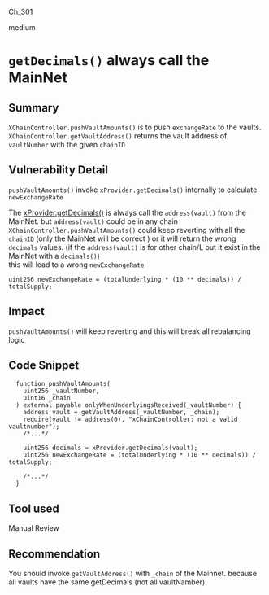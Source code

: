 Ch_301

medium

# `getDecimals()` always call the MainNet

## Summary
`XChainController.pushVaultAmounts()` is to push `exchangeRate` to the vaults. 
`XChainController.getVaultAddress()` returns the  vault address of `vaultNumber` with the given `chainID`

## Vulnerability Detail
`pushVaultAmounts()` invoke `xProvider.getDecimals()` internally to calculate `newExchangeRate`

The [xProvider.getDecimals()](https://github.com/sherlock-audit/2023-01-derby/blob/main/derby-yield-optimiser/contracts/XProvider.sol#L487-L489) is always call the `address(vault)` from the MainNet. but `address(vault)` could be in any chain
`XChainController.pushVaultAmounts()` could keep reverting with all the `chainID` (only the MainNet will be correct )
or it will return the wrong `decimals` values. (if the `address(vault)` is for other chain/L but it exist in the MainNet with a `decimals()`)  
this will lead to a wrong `newExchangeRate`
```solidity
uint256 newExchangeRate = (totalUnderlying * (10 ** decimals)) / totalSupply;
```

## Impact
`pushVaultAmounts()` will keep reverting and this will break all rebalancing logic 

## Code Snippet
```solidity
  function pushVaultAmounts(
    uint256 _vaultNumber,
    uint16 _chain
  ) external payable onlyWhenUnderlyingsReceived(_vaultNumber) {
    address vault = getVaultAddress(_vaultNumber, _chain);
    require(vault != address(0), "xChainController: not a valid vaultnumber");
    /*...*/

    uint256 decimals = xProvider.getDecimals(vault);
    uint256 newExchangeRate = (totalUnderlying * (10 ** decimals)) / totalSupply;

    /*...*/
  }
```
## Tool used

Manual Review

## Recommendation
You should invoke `getVaultAddress()` with `_chain` of the Mainnet. because all vaults have the same getDecimals (not all vaultNamber)